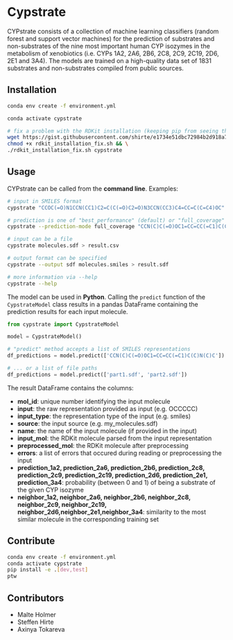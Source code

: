 # Cypstrate

CYPstrate consists of a collection of machine learning classifiers (random forest and
support vector machines) for the prediction of substrates and non-substrates of the nine
most important human CYP isozymes in the metabolism of xenobiotics (i.e. CYPs 1A2, 2A6,
2B6, 2C8, 2C9, 2C19, 2D6, 2E1 and 3A4). The models are trained on a high-quality data
set of 1831 substrates and non-substrates compiled from public sources.

## Installation

```bash
conda env create -f environment.yml

conda activate cypstrate

# fix a problem with the RDKit installation (keeping pip from seeing the conda-installed RDKit)
wget https://gist.githubusercontent.com/shirte/e1734e51dbc72984b2d918a71b68c25b/raw/ae4afece11980f5d7da9e7668a651abe349c357a/rdkit_installation_fix.sh && \
chmod +x rdkit_installation_fix.sh && \
./rdkit_installation_fix.sh cypstrate


```

## Usage

CYPstrate can be called from the **command line**. Examples:

```bash
# input in SMILES format
cypstrate "CCOC(=O)N1CCN(CC1)C2=C(C(=O)C2=O)N3CCN(CC3)C4=CC=C(C=C4)OC"

# prediction is one of "best_performance" (default) or "full_coverage"
cypstrate --prediction-mode full_coverage "CCN(C)C(=O)OC1=CC=CC(=C1)C(C)N(C)C"

# input can be a file
cypstrate molecules.sdf > result.csv

# output format can be specified
cypstrate --output sdf molecules.smiles > result.sdf

# more information via --help
cypstrate --help
```

The model can be used in **Python**. Calling the ```predict``` function of the 
```CypstrateModel``` class results in a pandas DataFrame containing the prediction 
results for each input molecule.

```python
from cypstrate import CypstrateModel

model = CypstrateModel()

# "predict" method accepts a list of SMILES representations
df_predictions = model.predict(['CCN(C)C(=O)OC1=CC=CC(=C1)C(C)N(C)C'])

# ... or a list of file paths
df_predictions = model.predict(['part1.sdf', 'part2.sdf'])
```

The result DataFrame contains the columns:
* **mol_id**: unique number identifying the input molecule
* **input**: the raw representation provided as input (e.g. OCCCCC)
* **input_type**: the representation type of the input (e.g. smiles)
* **source**: the input source (e.g. my_molecules.sdf)
* **name**: the name of the input molecule (if provided in the input)
* **input_mol**: the RDKit molecule parsed from the input representation
* **preprocessed_mol**: the RDKit molecule after preprocessing
* **errors**: a list of errors that occured during reading or preprocessing the input
* **prediction_1a2, prediction_2a6, prediction_2b6, prediction_2c8, prediction_2c9, 
prediction_2c19, prediction_2d6, prediction_2e1, prediction_3a4**: probability (between 
0 and 1) of being a substrate of the given CYP isozyme
* **neighbor_1a2, neighbor_2a6, neighbor_2b6, neighbor_2c8, neighbor_2c9, 
neighbor_2c19, neighbor_2d6,neighbor_2e1,neighbor_3a4**: similarity to the most similar 
molecule in the corresponding training set


## Contribute

```bash
conda env create -f environment.yml
conda activate cypstrate
pip install -e .[dev,test]
ptw
```


## Contributors

* Malte Holmer
* Steffen Hirte
* Axinya Tokareva
